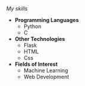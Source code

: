 _My skills_
- __Programming Languages__
  - Python
  - C
- __Other Technologies__
  - Flask
  - HTML
  - Css
- __Fields of Interest__
  - Machine Learning
  - Web Development
